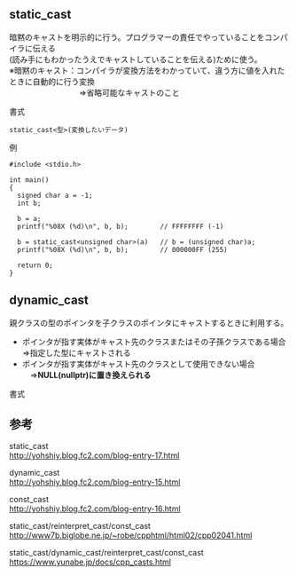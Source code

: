 ## static_cast
暗黙のキャストを明示的に行う。プログラマーの責任でやっていることをコンパイラに伝える  
(読み手にもわかったうえでキャストしていることを伝える)ために使う。  
 ※暗黙のキャスト：コンパイラが変換方法をわかっていて、違う方に値を入れたときに自動的に行う変換  
 　　　　　　　　　⇒省略可能なキャストのこと  
 
 書式
 ```
 static_cast<型>(変換したいデータ)
 ```
 

  例
  ```
  #include <stdio.h>

int main()
{
    signed char a = -1;
    int b;

    b = a;
    printf("%08X (%d)\n", b, b);        // FFFFFFFF (-1)

    b = static_cast<unsigned char>(a)   // b = (unsigned char)a;
    printf("%08X (%d)\n", b, b);        // 000000FF (255)

    return 0;
}
  ```
  
  ## dynamic_cast
  親クラスの型のポインタを子クラスのポインタにキャストするときに利用する。  
  - ポインタが指す実体がキャスト先のクラスまたはその子孫クラスである場合  
    ⇒指定した型にキャストされる
  - ポインタが指す実体がキャスト先のクラスとして使用できない場合  
  　⇒**NULL(nullptr)に置き換えられる**  
   
   書式
   
   
   
   ## 参考
   static_cast  
   http://yohshiy.blog.fc2.com/blog-entry-17.html
   
   dynamic_cast  
   http://yohshiy.blog.fc2.com/blog-entry-15.html
   
   const_cast  
   http://yohshiy.blog.fc2.com/blog-entry-16.html
   
   static_cast/reinterpret_cast/const_cast  
   http://www7b.biglobe.ne.jp/~robe/cpphtml/html02/cpp02041.html
   
   static_cast/dynamic_cast/reinterpret_cast/const_cast  
   https://www.yunabe.jp/docs/cpp_casts.html

